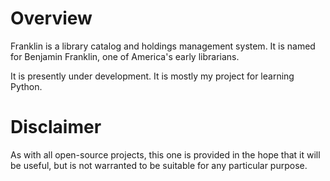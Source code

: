 # Overview

Franklin is a library catalog and holdings management system.  It is
named for Benjamin Franklin, one of America's early librarians.

It is presently under development.  It is mostly my project for learning
Python.

# Disclaimer

As with all open-source projects, this one is provided in the hope that
it will be useful, but is not warranted to be suitable for any
particular purpose.
